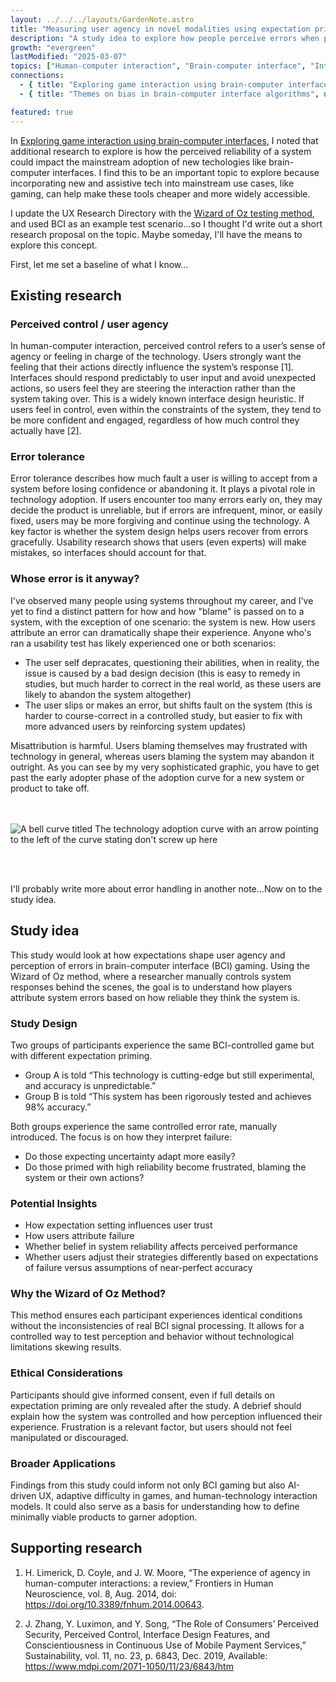 ```yaml
---
layout: ../../../layouts/GardenNote.astro
title: "Measuring user agency in novel modalities using expectation priming"
description: "A study idea to explore how people perceive errors when primed about the reliability of a system."
growth: "evergreen"
lastModified: "2025-03-07"
topics: ["Human-computer interaction", "Brain-computer interface", "Interface design"]
connections:
  - { title: "Exploring game interaction using brain-computer interfaces", url: "/garden/hci/bci-and-games" }
  - { title: "Themes on bias in brain-computer interface algorithms", url: "/garden/hci/bci-bias" }

featured: true
---
```


In [Exploring game interaction using brain-computer interfaces](/garden/hci/bci-and-games), I noted that additional research to explore is how the perceived reliability of a system could impact the mainstream adoption of new techologies like brain-computer interfaces. I find this to be an important topic to explore because incorporating new and assistive tech into mainstream use cases, like gaming, can help make these tools cheaper and more widely accessible.

I update the UX Research Directory with the [Wizard of Oz testing method](https://userexperience.directory/methods/wizard-of-oz-testing/), and used BCI as an example test scenario...so I thought I'd write out a short research proposal on the topic. Maybe someday, I'll have the means to explore this concept.


First, let me set a baseline of what I know...

## Existing research
### Perceived control / user agency
In human-computer interaction, perceived control refers to a user’s sense of agency or feeling in charge of the technology. Users strongly want the feeling that their actions directly influence the system’s response [1]​. Interfaces should respond predictably to user input and avoid unexpected actions, so users feel they are steering the interaction rather than the system taking over​. This is a widely known interface design heuristic. If users feel in control, even within the constraints of the system, they tend to be more confident and engaged, regardless of how much control they actually have [2]​.

### Error tolerance
Error tolerance describes how much fault a user is willing to accept from a system before losing confidence or abandoning it. It plays a pivotal role in technology adoption. If users encounter too many errors early on, they may decide the product is unreliable, but if errors are infrequent, minor, or easily fixed, users may be more forgiving and continue using the technology. A key factor is whether the system design helps users recover from errors gracefully. Usability research shows that users (even experts) will make mistakes, so interfaces should account for that. 

### Whose error is it anyway?
I've observed many people using systems throughout my career, and I've yet to find a distinct pattern for how and how "blame" is passed on to a system, with the exception of one scenario: the system is new. How users attribute an error can dramatically shape their experience. Anyone who's ran a usability test has likely experienced one or both scenarios:
- The user self depracates, questioning their abilities, when in reality, the issue is caused by a bad design decision (this is easy to remedy in studies, but much harder to correct in the real world, as these users are likely to abandon the system altogether)
- The user slips or makes an error, but shifts fault on the system (this is harder to course-correct in a controlled study, but easier to fix with more advanced users by reinforcing system updates)

Misattribution is harmful. Users blaming themselves may frustrated with technology in general, whereas users blaming the system may abandon it outright. As you can see by my very sophisticated graphic, you have to get past the early adopter phase of the adoption curve for a new system or product to take off.
<img src="/images/garden/adoption-error.png" style="max-width:100%; margin:3rem 0;" alt="A bell curve titled The technology adoption curve with an arrow pointing to the left of the curve stating don't screw up here">


I'll probably write more about error handling in another note...Now on to the study idea.



## Study idea

This study would look at how expectations shape user agency and perception of errors in brain-computer interface (BCI) gaming. Using the Wizard of Oz method, where a researcher manually controls system responses behind the scenes, the goal is to understand how players attribute system errors based on how reliable they think the system is.

### Study Design
Two groups of participants experience the same BCI-controlled game but with different expectation priming. 
- Group A is told “This technology is cutting-edge but still experimental, and accuracy is unpredictable.”
- Group B is told “This system has been rigorously tested and achieves 98% accuracy.”

Both groups experience the same controlled error rate, manually introduced. The focus is on how they interpret failure:

- Do those expecting uncertainty adapt more easily?
- Do those primed with high reliability become frustrated, blaming the system or their own actions?

### Potential Insights
- How expectation setting influences user trust
- How users attribute failure
- Whether belief in system reliability affects perceived performance
- Whether users adjust their strategies differently based on expectations of failure versus assumptions of near-perfect accuracy

### Why the Wizard of Oz Method?

This method ensures each participant experiences identical conditions without the inconsistencies of real BCI signal processing. It allows for a controlled way to test perception and behavior without technological limitations skewing results.

### Ethical Considerations
Participants should give informed consent, even if full details on expectation priming are only revealed after the study. A debrief should explain how the system was controlled and how perception influenced their experience. Frustration is a relevant factor, but users should not feel manipulated or discouraged.

### Broader Applications
Findings from this study could inform not only BCI gaming but also AI-driven UX, adaptive difficulty in games, and human-technology interaction models. It could also serve as a basis for understanding how to define minimally viable products to garner adoption.

## Supporting research

1. H. Limerick, D. Coyle, and J. W. Moore, “The experience of agency in human-computer interactions: a review,” Frontiers in Human Neuroscience, vol. 8, Aug. 2014, doi: https://doi.org/10.3389/fnhum.2014.00643.

2. J. Zhang, Y. Luximon, and Y. Song, “The Role of Consumers’ Perceived Security, Perceived Control, Interface Design Features, and Conscientiousness in Continuous Use of Mobile Payment Services,” Sustainability, vol. 11, no. 23, p. 6843, Dec. 2019, Available: https://www.mdpi.com/2071-1050/11/23/6843/htm